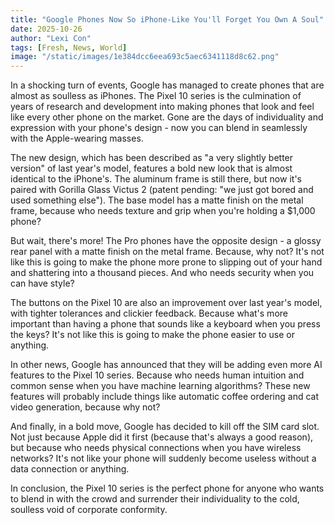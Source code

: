 ```yaml
---
title: "Google Phones Now So iPhone-Like You'll Forget You Own A Soul"
date: 2025-10-26
author: "Lexi Con"
tags: [Fresh, News, World]
image: "/static/images/1e384dcc6eea693c5aec6341118d8c62.png"
---
```



In a shocking turn of events, Google has managed to create phones that are almost as soulless as iPhones. The Pixel 10 series is the culmination of years of research and development into making phones that look and feel like every other phone on the market. Gone are the days of individuality and expression with your phone's design - now you can blend in seamlessly with the Apple-wearing masses.

The new design, which has been described as "a very slightly better version" of last year's model, features a bold new look that is almost identical to the iPhone's. The aluminum frame is still there, but now it's paired with Gorilla Glass Victus 2 (patent pending: "we just got bored and used something else"). The base model has a matte finish on the metal frame, because who needs texture and grip when you're holding a $1,000 phone?

But wait, there's more! The Pro phones have the opposite design - a glossy rear panel with a matte finish on the metal frame. Because, why not? It's not like this is going to make the phone more prone to slipping out of your hand and shattering into a thousand pieces. And who needs security when you can have style?

The buttons on the Pixel 10 are also an improvement over last year's model, with tighter tolerances and clickier feedback. Because what's more important than having a phone that sounds like a keyboard when you press the keys? It's not like this is going to make the phone easier to use or anything.

In other news, Google has announced that they will be adding even more AI features to the Pixel 10 series. Because who needs human intuition and common sense when you have machine learning algorithms? These new features will probably include things like automatic coffee ordering and cat video generation, because why not?

And finally, in a bold move, Google has decided to kill off the SIM card slot. Not just because Apple did it first (because that's always a good reason), but because who needs physical connections when you have wireless networks? It's not like your phone will suddenly become useless without a data connection or anything.

In conclusion, the Pixel 10 series is the perfect phone for anyone who wants to blend in with the crowd and surrender their individuality to the cold, soulless void of corporate conformity.